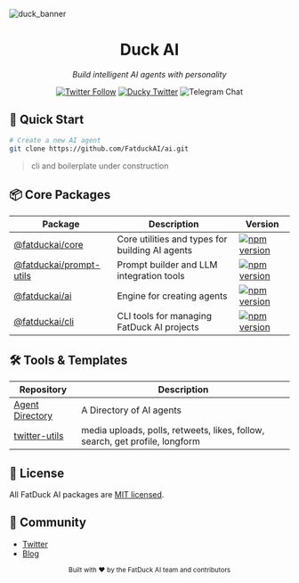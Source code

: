 ![duck_banner](https://github.com/user-attachments/assets/33c039c6-bd6a-436f-952e-fbc88ae07c50)
<div align="center">

  <h1>Duck AI</h1>
  
  _Build intelligent AI agents with personality_

  [![Twitter Follow](https://img.shields.io/twitter/follow/fatduckai?style=social)](https://twitter.com/fatduckai)
  [![Ducky Twitter](https://img.shields.io/twitter/follow/duckunfiltered?style=social)](https://twitter.com/duckunfiltered)
  ![Telegram Chat][tg-badge]

[tg-badge]: https://img.shields.io/endpoint?color=neon&logo=telegram&label=chat&url=https%3A%2F%2Ftg.sumanjay.workers.dev%2FDuckUnfiltered
</div>

## 🚀 Quick Start

```bash
# Create a new AI agent
git clone https://github.com/FatduckAI/ai.git
```

> cli and boilerplate under construction

## 📦 Core Packages

| Package | Description | Version |
|---------|------------|---------|
| [@fatduckai/core](https://github.com/fatduckai/ai-templates) | Core utilities and types for building AI agents | [![npm version](https://img.shields.io/npm/v/@fatduckai/core.svg)](https://www.npmjs.com/package/@fatduckai/core) |
| [@fatduckai/prompt-utils](https://github.com/fatduckai/prompt-utils) | Prompt builder and LLM integration tools | [![npm version](https://img.shields.io/npm/v/@fatduckai/prompt-utils.svg)](https://www.npmjs.com/package/@fatduckai/ai) |
| [@fatduckai/ai](https://github.com/fatduckai/ai) | Engine for creating agents | [![npm version](https://img.shields.io/npm/v/@fatduckai/ai.svg)](https://www.npmjs.com/package/@fatduckai/brain) |
| [@fatduckai/cli](https://github.com/fatduckai/ai-templates) | CLI tools for managing FatDuck AI projects | [![npm version](https://img.shields.io/npm/v/@fatduckai/cli.svg)](https://www.npmjs.com/package/@fatduckai/cli) |

## 🛠️ Tools & Templates

| Repository | Description |
|------------|-------------|
| [Agent Directory](https://github.com/FatduckAI/agent-directory) | A Directory of AI agents |
| [twitter-utils](https://github.com/FatduckAI/twitter-agent-utils) | media uploads, polls, retweets, likes, follow, search, get profile, longform |

## 📜 License

All FatDuck AI packages are [MIT licensed](LICENSE).

## 💬 Community

- [Twitter](https://twitter.com/fatduckai)
- [Blog](https://blog.fatduckai.com)


<div align="center">
  <sub>Built with ❤️ by the FatDuck AI team and contributors</sub>
</div>
